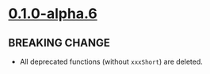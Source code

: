 # [0.1.0-alpha.6]

## BREAKING CHANGE

- All deprecated functions (without `xxxShort`) are deleted.

[0.1.0-alpha.6]: https://github.com/AccelByte/accelbyte-go-modular-sdk/compare/chat-sdk/v0.1.0-alpha.5..chat-sdk/v0.1.0-alpha.6
